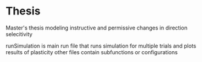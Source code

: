 # Thesis
Master's thesis modeling instructive and permissive changes in direction selecitivity

runSimulation is main run file that runs simulation for multiple trials and plots results of plasticity
other files contain subfunctions or configurations

